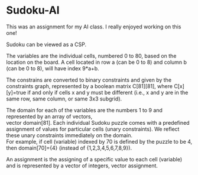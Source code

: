 # Sudoku-AI

This was an assignment for my AI class. I really enjoyed working on this one!


Sudoku can be viewed as a CSP.  

The variables are the individual cells, numbered 0 to 80, based on the location on the board. A cell 
located in row a (can be 0 to 8) and column b (can be 0 to 8), will have index 9*a+b. 

The constrains are converted to binary constraints and given by the constraints graph, represented by a 
boolean matrix C[81][81], where C[x][y]=true if and only if cells x and y must be different (i.e., x and y 
are in the same row, same column, or same 3x3 subgrid). 

The domain for each of the variables are the numbers 1 to 9 and represented by an array of vectors,  
vector<int> domain[81].  Each individual Sudoku puzzle comes with a predefined assignment of values 
for particular cells (unary constraints).  We reflect these unary constraints immediately on the domain.  
For example, if cell (variable) indexed by 70 is defined by the puzzle to be 4, then domain[70]={4} 
(instead of {1,2,3,4,5,6,7,8,9}). 
  
An assignment is the assigning of a specific value to each cell (variable) and is represented by a vector of 
integers,  vector<int> assignment.
